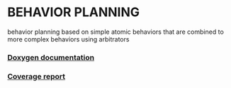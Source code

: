 # BEHAVIOR PLANNING

behavior planning based on simple atomic behaviors that are combined to more complex behaviors using arbitrators

### [Doxygen documentation](http://burger.private.MRT.pages.mrt.uni-karlsruhe.de/behavior_planning/doxygen/index.html)
### [Coverage report](http://burger.private.MRT.pages.mrt.uni-karlsruhe.de/behavior_planning/coverage/index.html)
